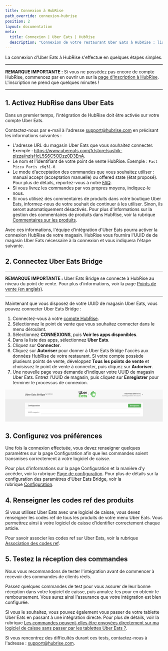 ```yaml
---
title: Connexion à HubRise
path_override: connexion-hubrise
position: 2
layout: documentation
meta:
  title: Connexion | Uber Eats | HubRise
  description: "Connexion de votre restaurant Uber Eats à HubRise : liste des éléments à nous fournir et étapes à suivre pour recevoir vos commandes Uber Eats dans votre logiciel de caisse."
---
```


La connexion d'Uber Eats à HubRise s'effectue en quelques étapes simples.

---

**REMARQUE IMPORTANTE :** Si vous ne possédez pas encore de compte HubRise, commencez par en ouvrir un sur la [page d'inscription à HubRise](https://manager.hubrise.com/signup). L'inscription ne prend que quelques minutes !

---

## 1. Activez HubRise dans Uber Eats

Dans un premier temps, l'intégration de HubRise doit être activée sur votre compte Uber Eats.

Contactez-nous par e-mail à l'adresse support@hubrise.com en précisant les informations suivantes :

- L'adresse URL du magasin Uber Eats que vous souhaitez connecter. Exemple : https://www.ubereats.com/fr/store/sushik-pizza/nzisHcL5S6C5ODzz0D3EnA.
- Le nom et l'identifiant de votre point de vente HubRise. Exemple : `Fast Pizza Paris z6q31-0`.
- Le mode d'acceptation des commandes que vous souhaitez utiliser : manual accept (acceptation manuelle) ou offered state (état proposé). Pour plus de détails, reportez-vous à notre [FAQ](/apps/uber-eats/faqs/recevoir-commandes-sans-tablette).
- Si vous livrez les commandes par vos propres moyens, indiquez-le nous.
- Si vous utilisez des commentaires de produits dans votre boutique Uber Eats, informez-nous de votre souhait de continuer à les utiliser. Sinon, ils seront automatiquement désactivés. Pour plus d'informations sur la gestion des commentaires de produits dans HubRise, voir la rubrique [Commentaires sur les produits](/apps/uber-eats/associer-codes-ref#commentaires-au-niveau-du-produit).

Avec ces informations, l'équipe d'intégration d'Uber Eats pourra activer la connexion HubRise de votre magasin. HubRise vous fournira l'UUID de de magasin Uber Eats nécessaire à la connexion et vous indiquera l'étape suivante.

## 2. Connectez Uber Eats Bridge

---

**REMARQUE IMPORTANTE :** Uber Eats Bridge se connecte à HubRise au niveau du point de vente. Pour plus d'informations, voir la page [Points de vente (en anglais)](/docs/locations/).

---

Maintenant que vous disposez de votre UUID de magasin Uber Eats, vous pouvez connecter Uber Eats Bridge :

1. Connectez-vous à votre [compte HubRise](https://manager.hubrise.com).
1. Sélectionnez le point de vente que vous souhaitez connecter dans le menu déroulant.
1. Sélectionnez **CONNEXIONS**, puis **Voir les apps disponibles**.
1. Dans la liste des apps, sélectionnez **Uber Eats**.
1. Cliquez sur **Connecter**.
1. Cliquez sur **Autoriser** pour donner à Uber Eats Bridge l'accès aux données HubRise de votre restaurant. Si votre compte possède plusieurs points de vente, développez **Tous les points de vente** et choisissez le point de vente à connecter, puis cliquez sur **Autoriser**.
1. Une nouvelle page vous demande d'indiquer votre UUID de magasin Uber Eats. Entrez l'UUID de magasin, puis cliquez sur **Enregistrer** pour terminer le processus de connexion.

![UUID de magasin Uber Eats](./images/001-store-uuid.png)

## 3. Configurez vos préférences

Une fois la connexion effectuée, vous devez renseigner quelques paramètres sur la page Configuration afin que les commandes soient transmises correctement à votre logiciel de caisse.

Pour plus d'informations sur la page Configuration et la manière d'y accéder, voir la rubrique [Page de configuration](/apps/uber-eats/interface-utilisateur/#page-de-configuration). Pour plus de détails sur la configuration des paramètres d'Uber Eats Bridge, voir la rubrique [Configuration](/apps/uber-eats/configuration).

## 4. Renseigner les codes ref des produits

Si vous utilisez Uber Eats avec une logiciel de caisse, vous devez renseigner les codes ref de tous les produits de votre menu Uber Eats. Vous permettrez ainsi à votre logiciel de caisse d'identifier correctement chaque article.

Pour savoir associer les codes ref sur Uber Eats, voir la rubrique [Association des codes ref](/apps/uber-eats/associer-codes-ref).

## 5. Testez la réception des commandes

Nous vous recommandons de tester l'intégration avant de commencer à recevoir des commandes de clients réels.

Passez quelques commandes de test pour vous assurer de leur bonne réception dans votre logiciel de caisse, puis annulez-les pour en obtenir le remboursement. Vous aurez ainsi l'assurance que votre intégration est bien configurée.

Si vous le souhaitez, vous pouvez également vous passer de votre tablette Uber Eats en passant à une intégration directe. Pour plus de détails, voir la rubrique [Les commandes peuvent-elles être envoyées directement sur ma logiciel de caisse sans passer par les tablettes Uber Eats ?](/apps/uber-eats/faqs/recevoir-commandes-sans-tablette).

Si vous rencontrez des difficultés durant ces tests, contactez-nous à l'adresse : support@hubrise.com.
